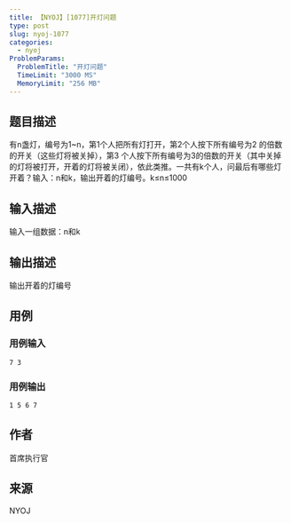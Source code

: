 ```yaml
---
title: 【NYOJ】[1077]开灯问题
type: post
slug: nyoj-1077
categories:
  - nyoj
ProblemParams:
  ProblemTitle: "开灯问题"
  TimeLimit: "3000 MS"
  MemoryLimit: "256 MB"
---
```


## 题目描述

有n盏灯，编号为1~n，第1个人把所有灯打开，第2个人按下所有编号为2 的倍数的开关（这些灯将被关掉），第3 个人按下所有编号为3的倍数的开关（其中关掉的灯将被打开，开着的灯将被关闭），依此类推。一共有k个人，问最后有哪些灯开着？输入：n和k，输出开着的灯编号。k≤n≤1000

## 输入描述

输入一组数据：n和k

## 输出描述

输出开着的灯编号

## 用例

### 用例输入

```
7 3
```  

### 用例输出

```
1 5 6 7
```

## 作者

首席执行官

## 来源

NYOJ
